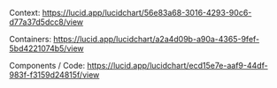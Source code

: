 Context:
https://lucid.app/lucidchart/56e83a68-3016-4293-90c6-d77a37d5dcc8/view


Containers:
https://lucid.app/lucidchart/a2a4d09b-a90a-4365-9fef-5bd4221074b5/view


Components / Code:
https://lucid.app/lucidchart/ecd15e7e-aaf9-44df-983f-f3159d24815f/view